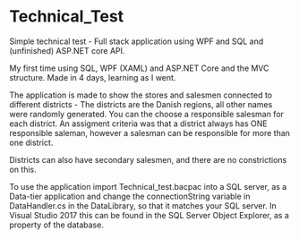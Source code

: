 # Technical_Test
Simple technical test - Full stack application using WPF and SQL and (unfinished) ASP.NET core API. 

My first time using SQL, WPF (XAML) and ASP.NET Core and the MVC structure. Made in 4 days, learning as I went.

The application is made to show the stores and salesmen connected to different districts - The districts are the Danish regions, all other names were randomly generated. You can the choose a responsible salesman for each district. An assigment criteria was that a district always has ONE responsible saleman, however a salesman can be responsible for more than one district.

Districts can also have secondary salesmen, and there are no constrictions on this.

To use the application import Technical_test.bacpac into a SQL server, as a Data-tier application and change the connectionString variable in DataHandler.cs in the DataLibrary, so that it matches your SQL server. In Visual Studio 2017 this can be found in the SQL Server Object Explorer, as a property of the database. 
